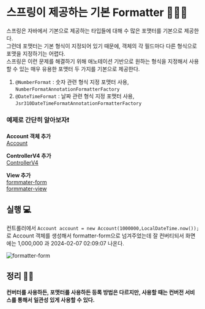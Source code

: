 # 스프링이 제공하는 기본 Formatter 👨🏻‍💻

스프링은 자바에서 기본으로 제공하는 타입들에 대해 수 많은 포맷터를 기본으로 제공한다.<br>
그런데 포맷터는 기본 형식이 지정되어 있기 때문에, 객체의 각 필드마다 다른 형식으로 포맷을 지정하기는 어렵다.<br>
스프링은 이런 문제를 해결하기 위해 애노테이션 기반으로 원하는 형식을 지정해서 사용할 수 있는 매우 유용한 포맷터 두 가지를 기본으로 제공한다.<br>
1. `@NumberFormat` : 숫자 관련 형식 지정 포맷터 사용, `NumberFormatAnnotationFormatterFactory` 
2. `@DateTimeFormat` : 날짜 관련 형식 지정 포맷터 사용, `Jsr310DateTimeFormatAnnotationFormatterFactory`

### 예제로 간단히 알아보자❗️<br>

**Account 객체 추가**<br>
[Account]()

**ControllerV4 추가**<br>
[ControllerV4]()

**View 추가**<br>
[formmater-form]()<br>
[formmater-view]()

## 실행 💻
컨트롤러에서 `Account account = new Account(1000000,LocalDateTime.now());`로 Account 객체를 생성해서 formatter-form으로 넘겨주었는데
잘 컨버티되서 화면에는 1,000,000 과 2024-02-07 02:09:07 나온다.

![formatter-form](https://blog.kakaocdn.net/dn/dIuAWM/btsEtlr0hsw/67YLrWDMbU5kUSuqvMz661/img.png)

## 정리 ✍🏻
**컨버터를 사용하든, 포맷터를 사용하든 등록 방법은 다르지만, 사용할 때는 컨버전 서비스를 통해서 일관성 있게 사용할 수 있다.**
